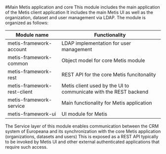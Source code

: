 #Main Metis application and core
This module includes the main application of the Metis client application
It includes the main Metis UI as well as the organization, dataset and
user management via LDAP.
The module is organized as follows:

 Module name| Functionality 
---|---
 metis-framework-account | LDAP implementation for user management  
 metis-framework-common | Object model for core Metis module 
 metis-framework-rest | REST API for the core Metis funcitonality 
 metis-framework-rest-client | Metis client used by the UI to communicate with the REST backend 
 metis-framework-service | Main functionality for Metis application 
 metis-framework-ui | UI module for Metis 

The Service layer of this module enables communication between the CRM system of Europeana and 
its synchronization with the core Metis application (organizations, datasets and users)
This is exposed as a REST API typically to be invoked by Metis UI and other external authenticated
applications that require such access.

